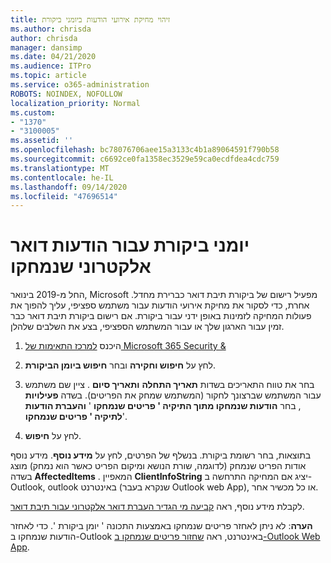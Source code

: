 ```yaml
---
title: זיהוי מחיקת אירועי הודעות ביומני ביקורת
ms.author: chrisda
author: chrisda
manager: dansimp
ms.date: 04/21/2020
ms.audience: ITPro
ms.topic: article
ms.service: o365-administration
ROBOTS: NOINDEX, NOFOLLOW
localization_priority: Normal
ms.custom:
- "1370"
- "3100005"
ms.assetid: ''
ms.openlocfilehash: bc78076706aee15a3133c4b1a89064591f790b58
ms.sourcegitcommit: c6692ce0fa1358ec3529e59ca0ecdfdea4cdc759
ms.translationtype: MT
ms.contentlocale: he-IL
ms.lasthandoff: 09/14/2020
ms.locfileid: "47696514"
---
```

# <a name="audit-logs-for-deleted-email-messages"></a>יומני ביקורת עבור הודעות דואר אלקטרוני שנמחקו

החל מ-2019 בינואר, Microsoft מפעיל רישום של ביקורת תיבת דואר כברירת מחדל. אחרת, כדי לסקור את מחיקת אירועי הודעות עבור משתמש ספציפי, עליך להפוך את פעולות המחיקה לזמינות באופן ידני עבור ביקורת. אם רישום ביקורת תיבת דואר כבר זמין עבור הארגון שלך או עבור המשתמש הספציפי, בצע את השלבים שלהלן.

1. היכנס [למרכז התאימות של Microsoft 365 Security &](https://protection.office.com/)

2. לחץ על **חיפוש וחקירה** ובחר **חיפוש ביומן הביקורת**.

3. בחר את טווח התאריכים בשדות **תאריך התחלה** **ותאריך סיום** . ציין שם משתמש עבור המשתמש שברצונך לחקור (המשתמש שמחק את הפריטים). בשדה **פעילויות** , בחר **הודעות שנמחקו מתוך התיקיה ' פריטים שנמחקו** ' **והעברת הודעות לתיקיה ' פריטים שנמחקו**'.

4. לחץ על **חיפוש**.

בתוצאות, בחר רשומת ביקורת. בנשלף של הפרטים, לחץ על **מידע נוסף**. מידע נוסף אודות הפריט שנמחק (לדוגמה, שורת הנושא ומיקום הפריט כאשר הוא נמחק) מוצג בשדה **AffectedItems** . המאפיין **ClientInfoString** יציג אם המחיקה התרחשה ב-Outlook, outlook באינטרנט (שנקרא בעבר Outlook web App), או כל מכשיר אחר.

לקבלת מידע נוסף, ראה [קביעה מי הגדיר העברת דואר אלקטרוני עבור תיבת דואר](https://docs.microsoft.com/microsoft-365/compliance/auditing-troubleshooting-scenarios#determine-if-a-user-deleted-email-items).

**הערה**: לא ניתן לאחזר פריטים שנמחקו באמצעות התכונה ' יומן ביקורת '. כדי לאחזר הודעות שנמחקו ב-Outlook באינטרנט, ראה [שחזור פריטים שנמחקו ב-Outlook Web App](https://support.office.com/article/C3D8FC15-EEEF-4F1C-81DF-E27964B7EDD4).
